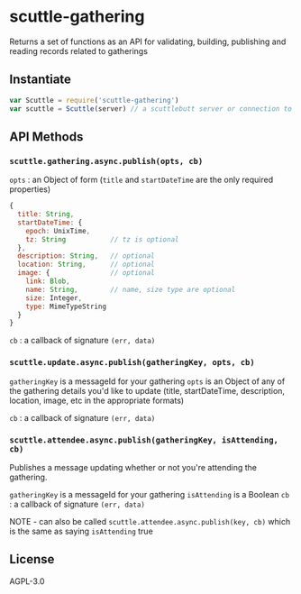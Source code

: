 # scuttle-gathering

Returns a set of functions as an API for validating, building, publishing and reading records related to gatherings

## Instantiate

```js
var Scuttle = require('scuttle-gathering')
var scuttle = Scuttle(server) // a scuttlebutt server or connection to one
```

## API Methods

### `scuttle.gathering.async.publish(opts, cb)`

`opts` : an Object of form (`title` and `startDateTime` are the only required properties)

```js
{
  title: String,
  startDateTime: {
    epoch: UnixTime,
    tz: String           // tz is optional
  },
  description: String,   // optional
  location: String,      // optional
  image: {               // optional
    link: Blob,
    name: String,        // name, size type are optional
    size: Integer,
    type: MimeTypeString
  }
}
```

`cb` : a callback of signature `(err, data)`


### `scuttle.update.async.publish(gatheringKey, opts, cb)`

`gatheringKey` is a messageId for your gathering
`opts` is an Object of any of the gathering details you'd like to update (title, startDateTime, description, location, image, etc in the appropriate formats)

`cb` : a callback of signature `(err, data)`


### `scuttle.attendee.async.publish(gatheringKey, isAttending, cb)`

Publishes a message updating whether or not you're attending the gathering.

`gatheringKey` is a messageId for your gathering
`isAttending` is a Boolean
`cb` : a callback of signature `(err, data)`

NOTE - can also be called `scuttle.attendee.async.publish(key, cb)` which is the same as saying `isAttending` true

## License

AGPL-3.0
